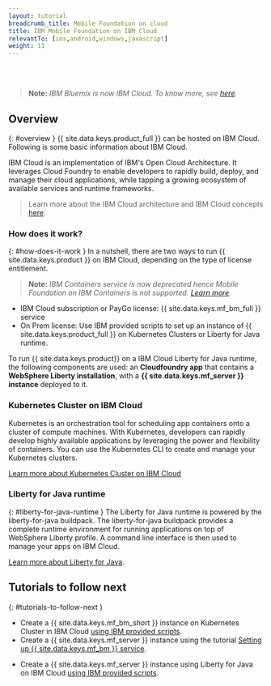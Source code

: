 ```yaml
---
layout: tutorial
breadcrumb_title: Mobile Foundation on cloud
title: IBM Mobile Foundation on IBM Cloud
relevantTo: [ios,android,windows,javascript]
weight: 11
---
```

<!-- NLS_CHARSET=UTF-8 -->
<br/><br/>
> **Note:** *IBM Bluemix is now IBM Cloud. To know more, see [here](https://www.ibm.com/blogs/bluemix/2017/10/bluemix-is-now-ibm-cloud/).*

## Overview
{: #overview }
{{ site.data.keys.product_full }} can be hosted on IBM Cloud. Following is some basic information about IBM Cloud.

IBM Cloud is an implementation of IBM's Open Cloud Architecture. It leverages Cloud Foundry to enable developers to rapidly build, deploy, and manage their cloud applications, while tapping a growing ecosystem of available services and runtime frameworks.

> Learn more about the IBM Cloud architecture and IBM Cloud concepts [here](https://console.bluemix.net/docs/overview/ibm-cloud.html#overview).

### How does it work?
{: #how-does-it-work }
In a nutshell, there are two ways to run {{ site.data.keys.product }} on IBM Cloud, depending on the type of license entitlement.

> **Note:** *IBM Containers service is now deprecated hence Mobile Foundation on IBM Containers is not supported. [Learn more](https://www.ibm.com/blogs/bluemix/2017/07/deprecation-single-scalable-group-container-service-bluemix-public/).*

* IBM Cloud subscription or PayGo license: {{ site.data.keys.mf_bm_full }} service
* On Prem license: Use IBM provided scripts to set up an instance of {{ site.data.keys.product_full }} on Kubernetes Clusters or Liberty for Java runtime.

<!--To run {{ site.data.keys.product }} on Bluemix IBM Containers, several components must interact with one another: the first component is an **image** that contains a **Linux distribution with a WebSphere Liberty installation**, with a **{{ site.data.keys.mf_server }} instance** deployed to it. The image is then stored inside an **IBM Container**, and the IBM Container is managed by **Bluemix**.-->

To run {{ site.data.keys.product}} on a IBM Cloud Liberty for Java runtime, the following components are used: an **Cloudfoundry app** that contains a **WebSphere Liberty installation**, with a **{{ site.data.keys.mf_server }} instance** deployed to it.

### Kubernetes Cluster on IBM Cloud
Kubernetes is an orchestration tool for scheduling app containers onto a cluster of compute machines. With Kubernetes, developers can rapidly develop highly available applications by leveraging the power and flexibility of containers.
You can use the Kubernetes CLI to create and manage your Kubernetes clusters.

[Learn more about Kubernetes Cluster on IBM Cloud](https://console.bluemix.net/docs/containers/cs_tutorials.html#cs_tutorials)

<!--### IBM Containers
{: #ibm-containers }
IBM Containers are objects that are used to run images in a hosted cloud environment. IBM Containers hold everything that an app needs to run.

IBM Container infrastructure includes a private registry for your images, so that you can upload, store, and retrieve them. You can make those images available for Bluemix to manage them. A command line interface is then used to manage your containers on Bluemix - More on this in the following tutorials.

[Learn more about IBM Containers](https://www.ng.bluemix.net/docs/containers/container_index.html).-->

### Liberty for Java runtime
{: #liberty-for-java-runtime }
The Liberty for Java runtime is powered by the liberty-for-java buildpack. The liberty-for-java buildpack provides a complete runtime environment for running applications on top of WebSphere Liberty profile. A command line interface is then used to manage your apps on IBM Cloud.

[Learn more about Liberty for Java](https://console.bluemix.net/docs/runtimes/liberty/index.html).


## Tutorials to follow next
{: #tutorials-to-follow-next }

* Create a {{ site.data.keys.mf_bm_short }} instance on Kubernetes Cluster in IBM Cloud [using IBM provided scripts](mobilefirst-server-on-kubernetes-using-scripts/).
* Create a {{ site.data.keys.mf_server }} instance using the tutorial [Setting up {{ site.data.keys.mf_bm }} service](using-mobile-foundation/).
<!--* Create a {{ site.data.keys.mf_server }} instance on Bluemix [using IBM provided scripts](mobilefirst-server-using-scripts/) using IBM Containers.-->
* Create a {{ site.data.keys.mf_server }} instance using Liberty for Java on IBM Cloud [using IBM provided scripts](mobilefirst-server-using-scripts-lbp/).
